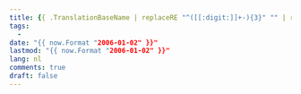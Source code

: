 ```yaml
---
title: {{ .TranslationBaseName | replaceRE "^([[:digit:]]+-){3}" "" | replaceRE "-" " " | title }}
tags:
  - 
date: "{{ now.Format "2006-01-02" }}"
lastmod: "{{ now.Format "2006-01-02" }}"
lang: nl
comments: true
draft: false
---
```

